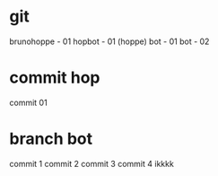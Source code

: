 # git
brunohoppe - 01
hopbot - 01 (hoppe)
bot - 01
bot - 02

# commit hop
commit 01
# branch bot
commit 1
commit 2
commit 3
commit 4
ikkkk
